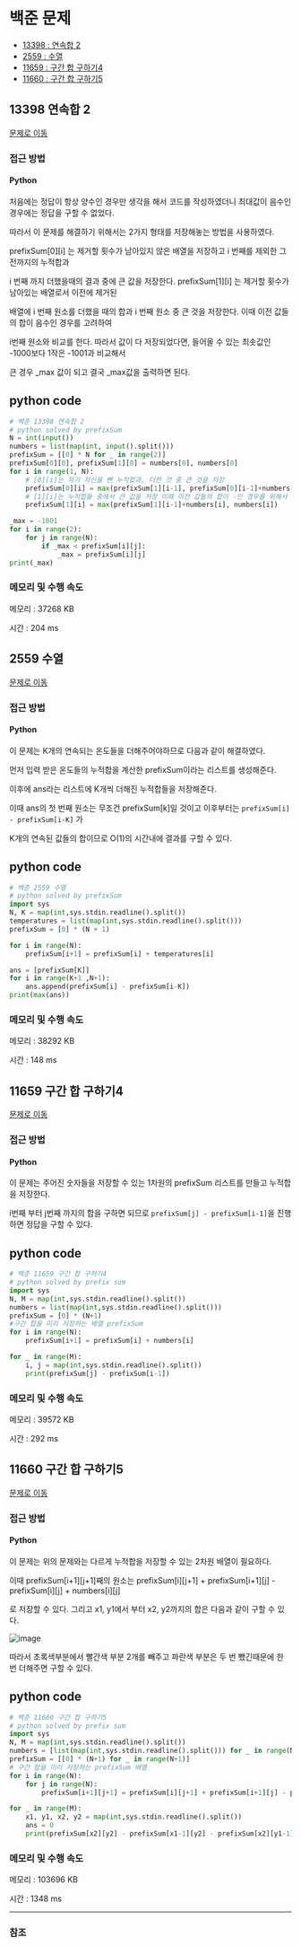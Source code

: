 # 백준 문제

- [13398 : 연속합 2](#13398-연속합-2)
- [2559 : 수열](#2559-수열)
- [11659 : 구간 합 구하기4](#11659-구간-합-구하기4)
- [11660 : 구간 합 구하기5](#11660-구간-합-구하기5)



## 13398 연속합 2

[문제로 이동](https://www.acmicpc.net/problem/13398)

### 접근 방법 

#### Python

처음에는 정답이 항상 양수인 경우만 생각을 해서 코드를 작성하였더니 최대값이 음수인 경우에는 정답을 구할 수 없었다. <br>

따라서 이 문제를 해결하기 위해서는 2가지 형태를 저장해놓는 방법을 사용하였다. <br>

prefixSum[0]\[i] 는 제거할 횟수가 남아있지 않은 배열을 저장하고 i 번째를 제외한 그 전까지의 누적합과 <br>

i 번째 까지 더했을때의 결과 중에 큰 값을 저장한다. prefixSum[1]\[i] 는  제거할 횟수가 남아있는 배열로서 이전에 제거된 <br>

배열에 i 번째 원소를 더했을 때의 합과 i 번째 원소 중 큰 것을 저장한다. 이때 이전 값들의 합이 음수인 경우를 고려하여  <br>

i번째 원소와 비교를 한다. 따라서 값이 다 저장되었다면, 들어올 수 있는 최솟값인 -1000보다 1작은 -1001과 비교해서 <br>

큰 경우 _max 값이 되고 결국 _max값을 출력하면 된다. 

## python code

```python
# 백준 13398 연속합 2
# python solved by prefixSum
N = int(input())
numbers = list(map(int, input().split()))
prefixSum = [[0] * N for _ in range(2)]
prefixSum[0][0], prefixSum[1][0] = numbers[0], numbers[0]
for i in range(1, N):
    # [0][i]는 자기 자신을 뺀 누적합과, 더한 것 중 큰 것을 저장
    prefixSum[0][i] = max(prefixSum[1][i-1], prefixSum[0][i-1]+numbers[i])
    # [1][i]는 누적합들 중에서 큰 값을 저장 이때 이전 값들의 합이 -인 경우를 위해서 numbers[i]와 비교
    prefixSum[1][i] = max(prefixSum[1][i-1]+numbers[i], numbers[i])

_max = -1001
for i in range(2):
    for j in range(N):
        if _max < prefixSum[i][j]:
            _max = prefixSum[i][j]
print(_max)
```

### 메모리 및 수행 속도

메모리 : 37268 KB <br>

시간 : 204 ms <br>



## 2559 수열

[문제로 이동](https://www.acmicpc.net/problem/2559)

### 접근 방법 

#### Python

이 문제는 K개의 연속되는 온도들을 더해주어야하므로 다음과 같이 해결하였다. <br>

먼저 입력 받은 온도들의 누적합을 계산한 prefixSum이라는 리스트를 생성해준다. <br>

이후에 ans라는 리스트에 K개씩 더해진 누적합들을 저장해준다. <br>

이때 ans의 첫 번째 원소는 무조건 prefixSum[k]일 것이고 이후부터는 `prefixSum[i] - prefixSum[i-K]` 가 <br>

K개의 연속된 값들의 합이므로 O(1)의 시간내에 결과를 구할 수 있다.  <br>



## python code 

```python
# 백준 2559 수열 
# python solved by prefixSum
import sys
N, K = map(int,sys.stdin.readline().split())
temperatures = list(map(int,sys.stdin.readline().split()))
prefixSum = [0] * (N + 1)

for i in range(N):
    prefixSum[i+1] = prefixSum[i] + temperatures[i]

ans = [prefixSum[K]]
for i in range(K+1 ,N+1):
    ans.append(prefixSum[i] - prefixSum[i-K])
print(max(ans))
```

### 메모리 및 수행 속도

메모리 :  38292 KB <br>

시간 : 148 ms <br>



## 11659 구간 합 구하기4

[문제로 이동](https://www.acmicpc.net/problem/11659)

### 접근 방법 

#### Python

이 문제는 주어진 숫자들을 저장할 수 있는 1차원의 prefixSum 리스트를 만들고 누적합을 저장한다. <br>

i번째 부터 j번째 까지의 합을 구하면 되므로 `prefixSum[j] - prefixSum[i-1]`을 진행하면 정답을 구할 수 있다. <br>



## python code 

```python
# 백준 11659 구간 합 구하기4
# python solved by prefix sum
import sys
N, M = map(int,sys.stdin.readline().split())
numbers = list(map(int,sys.stdin.readline().split()))
prefixSum = [0] * (N+1)
#구간 합을 미리 저장하는 배열 prefixSum
for i in range(N):
    prefixSum[i+1] = prefixSum[i] + numbers[i]

for _ in range(M):
    i, j = map(int,sys.stdin.readline().split())
    print(prefixSum[j] - prefixSum[i-1])

```

### 메모리 및 수행 속도

메모리 : 39572 KB <br>

시간 : 292 ms <br>



## 11660 구간 합 구하기5

[문제로 이동](https://www.acmicpc.net/problem/11660)

### 접근 방법 

#### Python

이 문제는 위의 문제와는 다르게 누적합을 저장할 수 있는 2차원 배열이 필요하다. <br>

이때 prefixSum[i+1]\[j+1]째의 원소는 prefixSum[i]\[j+1] + prefixSum[i+1]\[j] - prefixSum[i]\[j] + numbers[i]\[j] <br>

로 저장할 수 있다. 그리고 x1, y1에서 부터 x2, y2까지의 합은 다음과 같이 구할 수 있다. <br>

![image](../images/11660python.png)

따라서 초록색부분에서 빨간색 부분 2개를 빼주고 파란색 부분은 두 번 뺐긴때문에 한 번 더해주면 구할 수 있다. <br>



## python code

```python
# 백준 11660 구간 합 구하기5
# python solved by prefix sum
import sys
N, M = map(int,sys.stdin.readline().split())
numbers = [list(map(int,sys.stdin.readline().split())) for _ in range(N)]
prefixSum = [[0] * (N+1) for _ in range(N+1)]
# 구간 합을 미리 저장하는 prefixSum 배열
for i in range(N):
    for j in range(N):
        prefixSum[i+1][j+1] = prefixSum[i][j+1] + prefixSum[i+1][j] - prefixSum[i][j] + numbers[i][j]

for _ in range(M):
    x1, y1, x2, y2 = map(int,sys.stdin.readline().split())
    ans = 0
    print(prefixSum[x2][y2] - prefixSum[x1-1][y2] - prefixSum[x2][y1-1] + prefixSum[x1-1][y1-1])
```

### 메모리 및 수행 속도

메모리 : 103696 KB <br>

시간 : 1348 ms <br>



---

### 참조

